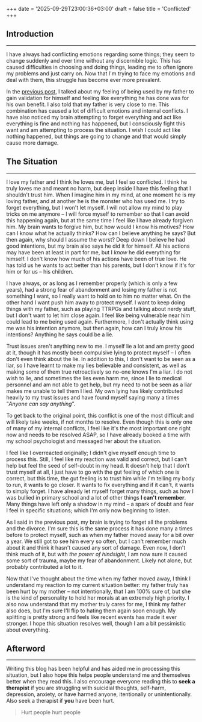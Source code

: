 +++
date = '2025-09-29T23:00:36+03:00'
draft = false
title = 'Conflicted'
+++
## Introduction
---
I have always had conflicting emotions regarding some things; they seem to change suddenly and over time without any discernible logic. This has caused difficulties in choosing and doing things, leading me to often ignore my problems and just carry on. Now that I'm trying to face my emotions and deal with them, this struggle has become ever more prevalent.

In the [previous post](https://blog.katvef.fi/posts/used/), I talked about my feeling of being used by my father to gain validation for himself and feeling like everything he has done was for his own benefit. I also told that my father is very close to me. This combination has caused a lot of difficult emotions and internal conflicts. I have also noticed my brain attempting to forget everything and act like everything is fine and nothing has happened, but I consciously fight this want and am attempting to process the situation. I wish I could act like nothing happened, but things are going to change and that would simply cause more damage.


## The Situation
---
I love my father and I think he loves me, but I feel so conflicted. I think he truly loves me and meant no harm, but deep inside I have this feeling that I shouldn't trust him. When I imagine him in my mind, at one moment he is my loving father, and at another he is the monster who has used me. I try to forget everything, but I won't let myself. I will not allow my mind to play tricks on me anymore – I will force myself to remember so that I can avoid this happening again, but at the same time I feel like I have already forgiven him. My brain wants to forgive him, but how would I know his motives? How can I know what he actually thinks? How can I believe anything he says? But then again, why should I assume the worst? Deep down I believe he had good intentions, but my brain also says he did it for himself. All his actions may have been at least in part for me, but I *know* he did everything for himself. I don't know how much of his actions have been of true love. He has told us he wants to act better than his parents, but I don't know if it's for him or for us – his children.

I have always, or as long as I remember properly (which is only a few years), had a strong fear of abandonment and losing my father is not something I want, so I really want to hold on to him no matter what. On the other hand I want push him away to protect myself. I want to keep doing things with my father, such as playing TTRPGs and talking about nerdy stuff, but I don't want to let him close again. I feel like being vulnerable near him could lead to me being used again. Furthermore, I don't actually think using me was his intention anymore, but then again, how can I truly know his intentions? Anything he says could be a lie.

Trust issues aren't anything new to me. I myself lie a lot and am pretty good at it, though it has mostly been compulsive lying to protect myself – I often don't even think about the lie. In addition to this, I don't want to be seen as a liar, so I have learnt to make my lies believable and consistent, as well as making some of them true retroactively so no-one knows I'm a liar. I do not wish to lie, and sometimes the lies even harm me, since I lie to medical personnel and am not able to get help, but my need to not be seen as a liar makes me unable to tell them I lied. My own lying has likely contributed heavily to my trust issues and have found myself saying many a times “*Anyone can say anything*”.

To get back to the original point, this conflict is one of the most difficult and will likely take weeks, if not months to resolve. Even though this is only one of many of my internal conflicts, I feel like it's the most important one right now and needs to be resolved ASAP, so I have already booked a time with my school psychologist and messaged her about the situation.

I feel like I overreacted originally; I didn't give myself enough time to process this. Still, I feel like my reaction was valid and correct, but I can't help but feel the seed of self-doubt in my head. It doesn't help that I don't trust myself at all, I just have to go with the gut feeling of which one is correct, but this time, the gut feeling is to trust him while I'm telling my body to run, it wants to go closer. It wants to fix everything and if it can't, it wants to simply forget. I have already let myself forget many things, such as how I was bullied in primary school and a lot of other things **I can't remember**. Many things have left only a shadow in my mind – a spark of doubt and fear I feel in specific situations; which I'm only now beginning to listen.

As I said in the previous post, my brain is trying to forget all the problems and the divorce. I'm sure this is the same process it has done many a times before to protect myself, such as when my father moved away for a bit over a year. We still got to see him every so often, but I can't remember much about it and think it hasn't caused any sort of damage. Even now, I don't think much of it, but with *the power of hindsight*, I am now sure it caused some sort of trauma, maybe my fear of abandonment. Likely not alone, but probably contributed a lot to it.

Now that I've thought about the time when my father moved away, I think I understand my reaction to my current situation better: my father truly has been hurt by my mother – not intentionally, that I am 100% sure of, but she is the kind of personality to hold her morals at an extremely high priority. I also now understand that my mother truly cares for me, I think my father also does, but I'm sure I'll flip to hating them again soon enough. My splitting is pretty strong and feels like recent events has made it ever stronger. I hope this situation resolves well, though I am a bit pessimistic about everything.


## Afterword
---
Writing this blog has been helpful and has aided me in processing this situation, but I also hope this helps people understand me and themselves better when they read this. I also encourage everyone reading this to **seek a therapist** if you are struggling with suicidial thoughts, self-harm, depression, anxiety, or have harmed anyone, itentionally or unintentionally. Also seek a therapist if **you** have been hurt.

> Hurt people hurt people
